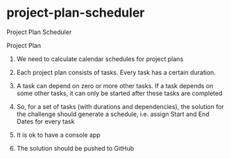 # project-plan-scheduler
Project Plan Scheduler

Project Plan
1. We need to calculate calendar schedules for project plans

2. Each project plan consists of tasks. Every task has a certain duration.

3. A task can depend on zero or more other tasks. If a task depends on some other tasks, it can only be started after these tasks are completed

4. So, for a set of tasks (with durations and dependencies), the solution for the challenge should generate a schedule, i.e. assign Start and End Dates for every task

5. It is ok to have a console app

6. The solution should be pushed to GitHub
